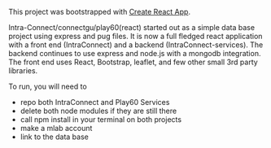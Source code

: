 This project was bootstrapped with [Create React App](https://github.com/facebookincubator/create-react-app).

Intra-Connect/connectgu/play60(react) started out as a simple data base project using express and pug files. It is now a full fledged react application with a front end (IntraConnect) and a backend (IntraConnect-services). The backend continues to use express and node.js with a mongodb integration. The front end uses React, Bootstrap, leaflet, and few other small 3rd party libraries. 


To run, you will need to 
  - repo both IntraConnect and Play60 Services
  - delete both node modules if they are still there
  - call npm install in your terminal on both projects
  - make a mlab account
  - link to the data base
  
